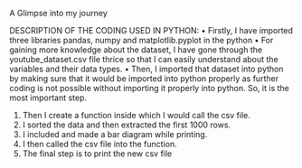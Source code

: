 A Glimpse into my journey
 
DESCRIPTION OF THE CODING USED IN PYTHON:
•	Firstly, I have imported three libraries pandas, numpy and matplotlib.pyplot in the python
•	For gaining more knowledge about the dataset, I have gone through the youtube_dataset.csv file thrice so that I can easily understand about the variables and their data types. 
•	Then, I imported that dataset into python by making sure that it would be imported into python properly as further coding is not possible without importing it properly into python. So, it is the most important step.

1.	Then I create a function inside which I would call the csv file. 
2.	I sorted the data and then extracted the first 1000 rows.
3.	I included and made a bar diagram while printing.
4.	I then called the csv file into the function.
5.	The final step is to print the new csv file
